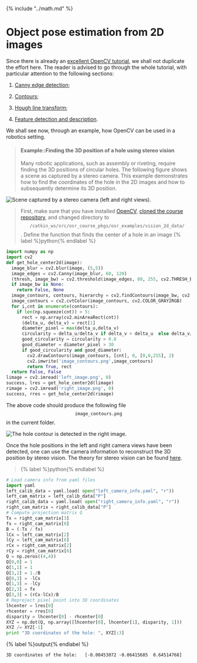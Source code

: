 {% include "../math.md" %}

# Object pose estimation from 2D images
Since there is already an [excellent OpenCV tutorial](http://docs.opencv.org/3.0-beta/doc/py_tutorials/py_tutorials.html),
we shall not duplicate the effort here. The reader is advised to go
through the whole tutorial, with particular attention to the following
sections:

1. [Canny edge detection](http://docs.opencv.org/3.0-beta/doc/py_tutorials/py_imgproc/py_canny/py_canny.html#canny);

2. [Contours](http://opencv-python-tutroals.readthedocs.io/en/latest/py_tutorials/py_imgproc/py_contours/py_table_of_contents_contours/py_table_of_contents_contours.html#table-of-content-contours); 

3. [Hough line transform](http://opencv-python-tutroals.readthedocs.io/en/latest/py_tutorials/py_imgproc/py_houghlines/py_houghlines.html#hough-lines);

4. [Feature detection and description](http://opencv-python-tutroals.readthedocs.io/en/latest/py_tutorials/py_feature2d/py_table_of_contents_feature2d/py_table_of_contents_feature2d.html#py-table-of-content-feature2d). 

We shall see now, through an example, how OpenCV can be used in a
robotics setting.

> #### Example::Finding the 3D position of a hole using stereo vision
>Many robotic applications, such as assembly or riveting, require
finding the 3D positions of circular holes. The following figure  shows a scene
as captured by a stereo camera. This example demonstrates how to find the
coordinates of the hole in the 2D images and how to subsequently
determine its 3D position.
>
![Scene captured by a stereo camera (left and right views).](../assets/vision/stereo_image.png)

>First, make sure that you have installed
>[OpenCV](../installation/vision.md#installation), [cloned the course repository](../installation/basic_tools.md#git),
>and changed directory to
>$$\texttt{~/catkin_ws/src/osr_course_pkgs/osr_examples/vision_2d_data/}$$. Define
>the function that finds the center of a hole in an image
>{% label %}python{% endlabel %}
``` python
import numpy as np
import cv2
def get_hole_center2d(image):
  image_blur = cv2.blur(image, (5,5))
  image_edges = cv2.Canny(image_blur, 60, 120)
  (thresh, image_bw) = cv2.threshold(image_edges, 80, 255, cv2.THRESH_BINARY+cv2.THRESH_OTSU)
  if image_bw is None:
    return False, None
  image_contours, contours, hierarchy = cv2.findContours(image_bw, cv2.RETR_TREE, cv2.CHAIN_APPROX_SIMPLE)
  image_contours = cv2.cvtColor(image_contours, cv2.COLOR_GRAY2RGB)
  for i,cnt in enumerate(contours):
    if len(np.squeeze(cnt)) > 5:
      rect = np.array(cv2.minAreaRect(cnt))
      (delta_u, delta_v) = rect[1]
      diameter_pixel = max(delta_u,delta_v)
      circularity = delta_u/delta_v if delta_v > delta_u  else delta_v/delta_u
      good_circularity = circularity > 0.8
      good_diameter = diameter_pixel > 30
      if good_circularity and good_diameter:
        cv2.drawContours(image_contours, [cnt], 0, [0,0,255], 2)
        cv2.imwrite('image_contours.png',image_contours)
        return True, rect
  return False, False
limage = cv2.imread('left_image.png', 0)
success, lres = get_hole_center2d(limage)
rimage = cv2.imread('right_image.png', 0)
success, rres = get_hole_center2d(rimage)
```
>
The above code should produce the following file
$$\texttt{image_contours.png}$$ in the current folder.
>
![The hole contour is detected in the right image.](../assets/vision/image_contours.png)
>
Once the hole positions in the left and right camera views have been
detected, one can use the camera information to reconstruct the 3D position by stereo vision. The theory for stereo vision can be found [here](http://docs.opencv.org/2.4/modules/calib3d/doc/camera_calibration_and_3d_reconstruction.html).
>{% label %}python{% endlabel %}
``` python
# Load camera info from yaml files
import yaml
left_calib_data = yaml.load( open("left_camera_info.yaml", "r"))
left_cam_matrix = left_calib_data["P"] 
right_calib_data = yaml.load( open("right_camera_info.yaml", "r"))
right_cam_matrix = right_calib_data["P"] 
# Compute projection matrix Q
Tx = right_cam_matrix[3]
fx = right_cam_matrix[0]
B = (-Tx / fx)
lCx = left_cam_matrix[2]
lCy = left_cam_matrix[6]
rCx = right_cam_matrix[2]
rCy = right_cam_matrix[6]
Q = np.zeros((4,4))
Q[0,0] = 1
Q[1,1] = 1
Q[3,2] = 1./B
Q[0,3] = -lCx
Q[1,3] = -lCy
Q[2,3] = fx
Q[3,3] = (rCx-lCx)/B
# Reproject pixel point into 3D coordinates
lhcenter = lres[0]
rhcenter = rres[0]
disparity = lhcenter[0] - rhcenter[0]
XYZ = np.dot(Q, np.array([lhcenter[0], lhcenter[1], disparity, 1]))
XYZ /= XYZ[-1]
print "3D coordinates of the hole: ", XYZ[:3]
```
>
{% label %}output{% endlabel %}
```
3D coordinates of the hole:   [-0.00453072 -0.06415685  0.64514768]
```

